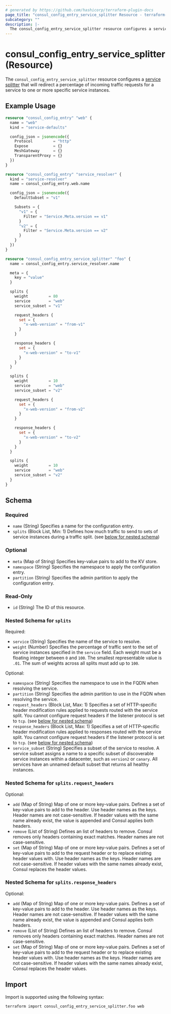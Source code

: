 ```yaml
---
# generated by https://github.com/hashicorp/terraform-plugin-docs
page_title: "consul_config_entry_service_splitter Resource - terraform-provider-consul"
subcategory: ""
description: |-
  The consul_config_entry_service_splitter resource configures a service splitter https://developer.hashicorp.com/consul/docs/connect/config-entries/service-splitter that will redirect a percentage of incoming traffic requests for a service to one or more specific service instances.
---
```


# consul_config_entry_service_splitter (Resource)

The `consul_config_entry_service_splitter` resource configures a [service splitter](https://developer.hashicorp.com/consul/docs/connect/config-entries/service-splitter) that will redirect a percentage of incoming traffic requests for a service to one or more specific service instances.

## Example Usage

```terraform
resource "consul_config_entry" "web" {
  name = "web"
  kind = "service-defaults"

  config_json = jsonencode({
    Protocol         = "http"
    Expose           = {}
    MeshGateway      = {}
    TransparentProxy = {}
  })
}

resource "consul_config_entry" "service_resolver" {
  kind = "service-resolver"
  name = consul_config_entry.web.name

  config_json = jsonencode({
    DefaultSubset = "v1"

    Subsets = {
      "v1" = {
        Filter = "Service.Meta.version == v1"
      }
      "v2" = {
        Filter = "Service.Meta.version == v2"
      }
    }
  })
}

resource "consul_config_entry_service_splitter" "foo" {
  name = consul_config_entry.service_resolver.name

  meta = {
    key = "value"
  }

  splits {
    weight         = 80
    service        = "web"
    service_subset = "v1"

    request_headers {
      set = {
        "x-web-version" = "from-v1"
      }
    }

    response_headers {
      set = {
        "x-web-version" = "to-v1"
      }
    }
  }

  splits {
    weight         = 10
    service        = "web"
    service_subset = "v2"

    request_headers {
      set = {
        "x-web-version" = "from-v2"
      }
    }

    response_headers {
      set = {
        "x-web-version" = "to-v2"
      }
    }
  }

  splits {
    weight         = 10
    service        = "web"
    service_subset = "v2"
  }
}
```

<!-- schema generated by tfplugindocs -->
## Schema

### Required

- `name` (String) Specifies a name for the configuration entry.
- `splits` (Block List, Min: 1) Defines how much traffic to send to sets of service instances during a traffic split. (see [below for nested schema](#nestedblock--splits))

### Optional

- `meta` (Map of String) Specifies key-value pairs to add to the KV store.
- `namespace` (String) Specifies the namespace to apply the configuration entry.
- `partition` (String) Specifies the admin partition to apply the configuration entry.

### Read-Only

- `id` (String) The ID of this resource.

<a id="nestedblock--splits"></a>
### Nested Schema for `splits`

Required:

- `service` (String) Specifies the name of the service to resolve.
- `weight` (Number) Specifies the percentage of traffic sent to the set of service instances specified in the `service` field. Each weight must be a floating integer between `0` and `100`. The smallest representable value is `.01`. The sum of weights across all splits must add up to `100`.

Optional:

- `namespace` (String) Specifies the namespace to use in the FQDN when resolving the service.
- `partition` (String) Specifies the admin partition to use in the FQDN when resolving the service.
- `request_headers` (Block List, Max: 1) Specifies a set of HTTP-specific header modification rules applied to requests routed with the service split. You cannot configure request headers if the listener protocol is set to `tcp`. (see [below for nested schema](#nestedblock--splits--request_headers))
- `response_headers` (Block List, Max: 1) Specifies a set of HTTP-specific header modification rules applied to responses routed with the service split. You cannot configure request headers if the listener protocol is set to `tcp`. (see [below for nested schema](#nestedblock--splits--response_headers))
- `service_subset` (String) Specifies a subset of the service to resolve. A service subset assigns a name to a specific subset of discoverable service instances within a datacenter, such as `version2` or `canary`. All services have an unnamed default subset that returns all healthy instances.

<a id="nestedblock--splits--request_headers"></a>
### Nested Schema for `splits.request_headers`

Optional:

- `add` (Map of String) Map of one or more key-value pairs. Defines a set of key-value pairs to add to the header. Use header names as the keys. Header names are not case-sensitive. If header values with the same name already exist, the value is appended and Consul applies both headers.
- `remove` (List of String) Defines an list of headers to remove. Consul removes only headers containing exact matches. Header names are not case-sensitive.
- `set` (Map of String) Map of one or more key-value pairs. Defines a set of key-value pairs to add to the request header or to replace existing header values with. Use header names as the keys. Header names are not case-sensitive. If header values with the same names already exist, Consul replaces the header values.


<a id="nestedblock--splits--response_headers"></a>
### Nested Schema for `splits.response_headers`

Optional:

- `add` (Map of String) Map of one or more key-value pairs. Defines a set of key-value pairs to add to the header. Use header names as the keys. Header names are not case-sensitive. If header values with the same name already exist, the value is appended and Consul applies both headers.
- `remove` (List of String) Defines an list of headers to remove. Consul removes only headers containing exact matches. Header names are not case-sensitive.
- `set` (Map of String) Map of one or more key-value pairs. Defines a set of key-value pairs to add to the request header or to replace existing header values with. Use header names as the keys. Header names are not case-sensitive. If header values with the same names already exist, Consul replaces the header values.

## Import

Import is supported using the following syntax:

```shell
terraform import consul_config_entry_service_splitter.foo web
```
